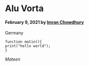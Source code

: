 # Alu Vorta

#### February 9, 2021 by [Imran Chowdhury](/)

Germany

    function matin(){
    print("hello world");
    }

_Mateen_
